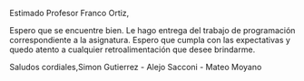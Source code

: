 Estimado Profesor Franco Ortiz,

Espero que se encuentre bien. Le hago entrega del trabajo de programación correspondiente a la asignatura. Espero que cumpla con las expectativas y quedo atento a cualquier retroalimentación que desee brindarme.

Saludos cordiales,Simon Gutierrez - Alejo Sacconi - Mateo Moyano
